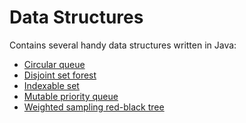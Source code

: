 Data Structures
===============

Contains several handy data structures written in Java:

* [Circular queue](src/datastructures/CircularQueue.java)
* [Disjoint set forest](src/datastructures/DisjointSetForest.java)
* [Indexable set](src/datastructures/IndexableSet.java)
* [Mutable priority queue](src/datastructures/PriorityMap.java)
* [Weighted sampling red-black tree](src/datastructures/WeightedSamplingTree.java)

